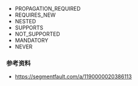 
- PROPAGATION_REQUIRED
- REQUIRES_NEW
- NESTED
- SUPPORTS
- NOT_SUPPORTED
- MANDATORY
- NEVER


### 参考资料
- https://segmentfault.com/a/1190000020386113